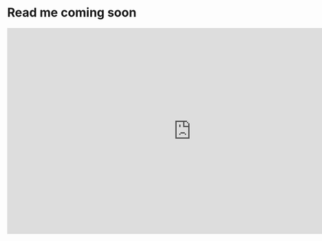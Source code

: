 # Read me coming soon

<iframe width="854" height="480" src="https://i.gyazo.com/6ca33d3b915fc497abcd12392176fb41" frameborder="0" allowfullscreen></iframe>